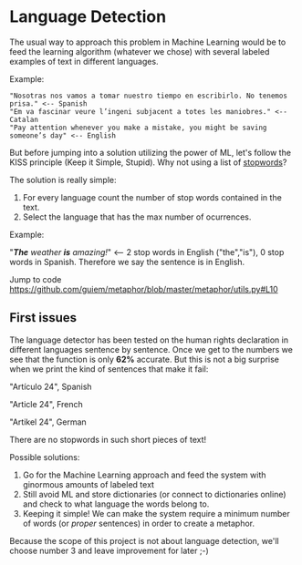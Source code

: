 # Language Detection

The usual way to approach this problem in Machine Learning would be to feed the learning algorithm (whatever we chose) with several labeled examples of text in different languages.

Example:

```
"Nosotras nos vamos a tomar nuestro tiempo en escribirlo. No tenemos prisa." <-- Spanish
"Em va fascinar veure l’ingeni subjacent a totes les maniobres." <-- Catalan
"Pay attention whenever you make a mistake, you might be saving someone’s day" <-- English
```

But before jumping into a solution utilizing the power of ML, let's follow the KISS principle (Keep it Simple, Stupid). Why not using a list of 
[stopwords](https://en.wikipedia.org/wiki/Stop_words)?

The solution is really simple:

1. For every language count the number of stop words contained in the text.
2. Select the language that has the max number of ocurrences.

Example:

"___The__ weather __is__ amazing!_" <-- 2 stop words in English ("the","is"), 0 stop words in Spanish. Therefore we say the sentence is in English.  

Jump to code
https://github.com/guiem/metaphor/blob/master/metaphor/utils.py#L10

## First issues
The language detector has been tested on the human rights declaration in different languages sentence by sentence.
Once we get to the numbers we see that the function is only __62%__ accurate. But this is not a big surprise when we print the kind of sentences that make it fail:

"Artículo 24", Spanish

"Article 24", French

"Artikel 24", German

There are no stopwords in such short pieces of text!

Possible solutions:
1. Go for the Machine Learning approach and feed the system with ginormous amounts of labeled text
2. Still avoid ML and store dictionaries (or connect to dictionaries online) and check to what language the words belong to.
3. Keeping it simple! We can make the system require a minimum number of words (or _proper_ sentences) in order to create a metaphor. 

Because the scope of this project is not about language detection, we'll choose number 3 and leave improvement for later ;-)
